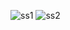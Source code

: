 ![ss1](https://user-images.githubusercontent.com/32249108/111010186-c94cde80-83a6-11eb-9ed6-f6437010aa97.PNG)
![ss2](https://user-images.githubusercontent.com/32249108/111010183-c8b44800-83a6-11eb-8318-243b31c93d04.PNG)


